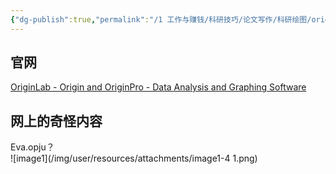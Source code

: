 ```yaml
---
{"dg-publish":true,"permalink":"/1 工作与赚钱/科研技巧/论文写作/科研绘图/originlab/originlab/","title":"originlab"}
---
```



## 官网
[OriginLab - Origin and OriginPro - Data Analysis and Graphing Software](https://www.originlab.com/)

## 网上的奇怪内容
Eva.opju？  
![image1](/img/user/resources/attachments/image1-4 1.png)